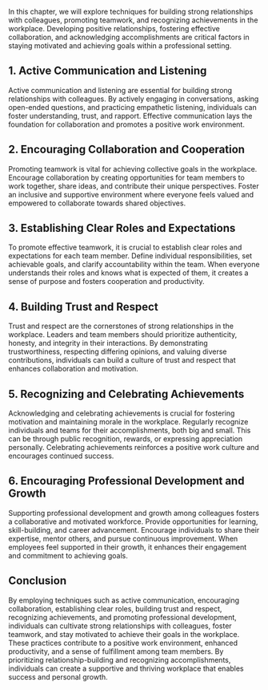 
In this chapter, we will explore techniques for building strong relationships with colleagues, promoting teamwork, and recognizing achievements in the workplace. Developing positive relationships, fostering effective collaboration, and acknowledging accomplishments are critical factors in staying motivated and achieving goals within a professional setting.

1\. Active Communication and Listening
-------------------------------------

Active communication and listening are essential for building strong relationships with colleagues. By actively engaging in conversations, asking open-ended questions, and practicing empathetic listening, individuals can foster understanding, trust, and rapport. Effective communication lays the foundation for collaboration and promotes a positive work environment.

2\. Encouraging Collaboration and Cooperation
--------------------------------------------

Promoting teamwork is vital for achieving collective goals in the workplace. Encourage collaboration by creating opportunities for team members to work together, share ideas, and contribute their unique perspectives. Foster an inclusive and supportive environment where everyone feels valued and empowered to collaborate towards shared objectives.

3\. Establishing Clear Roles and Expectations
--------------------------------------------

To promote effective teamwork, it is crucial to establish clear roles and expectations for each team member. Define individual responsibilities, set achievable goals, and clarify accountability within the team. When everyone understands their roles and knows what is expected of them, it creates a sense of purpose and fosters cooperation and productivity.

4\. Building Trust and Respect
-----------------------------

Trust and respect are the cornerstones of strong relationships in the workplace. Leaders and team members should prioritize authenticity, honesty, and integrity in their interactions. By demonstrating trustworthiness, respecting differing opinions, and valuing diverse contributions, individuals can build a culture of trust and respect that enhances collaboration and motivation.

5\. Recognizing and Celebrating Achievements
-------------------------------------------

Acknowledging and celebrating achievements is crucial for fostering motivation and maintaining morale in the workplace. Regularly recognize individuals and teams for their accomplishments, both big and small. This can be through public recognition, rewards, or expressing appreciation personally. Celebrating achievements reinforces a positive work culture and encourages continued success.

6\. Encouraging Professional Development and Growth
--------------------------------------------------

Supporting professional development and growth among colleagues fosters a collaborative and motivated workforce. Provide opportunities for learning, skill-building, and career advancement. Encourage individuals to share their expertise, mentor others, and pursue continuous improvement. When employees feel supported in their growth, it enhances their engagement and commitment to achieving goals.

Conclusion
----------

By employing techniques such as active communication, encouraging collaboration, establishing clear roles, building trust and respect, recognizing achievements, and promoting professional development, individuals can cultivate strong relationships with colleagues, foster teamwork, and stay motivated to achieve their goals in the workplace. These practices contribute to a positive work environment, enhanced productivity, and a sense of fulfillment among team members. By prioritizing relationship-building and recognizing accomplishments, individuals can create a supportive and thriving workplace that enables success and personal growth.
